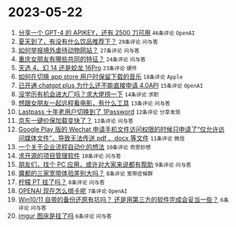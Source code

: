 # 2023-05-22

1. [分享一个 GPT-4 的 APIKEY，还有 2500 刀可用](https://www.v2ex.com/t/941797) `46条评论` `OpenAI`
1. [夏天到了，有没有什么饮品推荐下？](https://www.v2ex.com/t/941827) `29条评论` `问与答`
1. [如何举报境外虐待动物网站？](https://www.v2ex.com/t/941832) `27条评论` `问与答`
1. [重庆女朋友有哪些共同的特征？](https://www.v2ex.com/t/941823) `24条评论` `问与答`
1. [天选 4、幻 14 还是蛟龙 16Pro](https://www.v2ex.com/t/941806) `23条评论` `硬件`
1. [如何在切换 app store 用户时保留下载的音乐](https://www.v2ex.com/t/941809) `18条评论` `Apple`
1. [已开通 chatgpt plus,为什么还不能直接申请 4.0API](https://www.v2ex.com/t/941814) `15条评论` `OpenAI`
1. [没学历有机会进大厂吗？求大佬捞一下](https://www.v2ex.com/t/941836) `14条评论` `求职`
1. [想跟女朋友一起远程看电影，有什么工具](https://www.v2ex.com/t/941840) `13条评论` `问与答`
1. [Lastpass 十年老用户切换到了 1Password](https://www.v2ex.com/t/941818) `12条评论` `分享发现`
1. [京东一键价保加载变快了？](https://www.v2ex.com/t/941811) `12条评论` `问与答`
1. [Google Play 版的 Wechat 申请手机文件访问权限的时候只申请了“仅允许访问媒体文件”，导致无法传送 pdf 、docx 等文件](https://www.v2ex.com/t/941799) `11条评论` `微信`
1. [一个关于企业流程自动化的想法](https://www.v2ex.com/t/941801) `10条评论` `奇思妙想`
1. [求开源的项目管理软件](https://www.v2ex.com/t/941796) `10条评论` `问与答`
1. [朋友们，找个 PC 应用，或许对大家来说都有帮助](https://www.v2ex.com/t/941820) `9条评论` `问与答`
1. [魔都的三家宽带体验差别大吗？](https://www.v2ex.com/t/941828) `8条评论` `宽带症候群`
1. [柠檬 PT 挂了吗？](https://www.v2ex.com/t/941808) `8条评论` `问与答`
1. [OPENAI 现在怎么绑卡呢](https://www.v2ex.com/t/941830) `7条评论` `OpenAI`
1. [Win10/11 自带的备份还原有坑吗？ 还是用第三方的软件完成会妥当一些？](https://www.v2ex.com/t/941807) `6条评论` `问与答`
1. [imgur 图床是挂了吗](https://www.v2ex.com/t/941805) `6条评论` `问与答`
